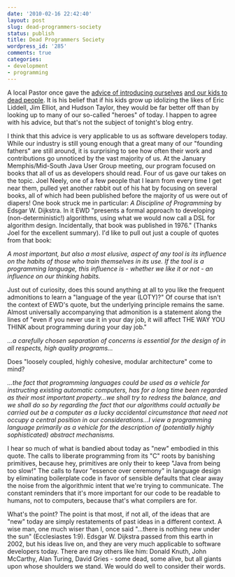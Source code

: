 ```yaml
---
date: '2010-02-16 22:42:40'
layout: post
slug: dead-programmers-society
status: publish
title: Dead Programmers Society
wordpress_id: '285'
comments: true
categories:
- development
- programming
---
```


A local Pastor once gave the [advice of introducing ourselves](http://holding2truth.blogspot.com/2009/01/strange-sounding-advice.html) [and our kids to dead people](http://holding2truth.blogspot.com/2009/02/strange-advice-introducing-our-kids-to.html). It is his belief that if his kids grow up idolizing the likes of Eric Liddell, Jim Elliot, and Hudson Taylor, they would be far better off than by looking up to many of our so-called "heroes" of today. I happen to agree with his advice, but that's not the subject of tonight's blog entry.

I think that this advice is very applicable to us as software developers today. While our industry is still young enough that a great many of our "founding fathers" are still around, it is surprising to see how often their work and contributions go unnoticed by the vast majority of us. At the January Memphis/Mid-South Java User Group meeting, our program focused on books that all of us as developers should read. Four of us gave our takes on the topic. Joel Neely, one of a few people that I learn from every time I get near them, pulled yet another rabbit out of his hat by focusing on several books, all of which had been published before the majority of us were out of diapers! One book struck me in particular: _A Discipline of Programming_ by Edsgar W. Dijkstra. In it EWD "presents a formal approach to developing (non-deterministic!) algorithms, using what we would now call a DSL for algorithm design. Incidentally, that book was published in 1976." (Thanks Joel for the excellent summary). I'd like to pull out just a couple of quotes from that book:

_A most important, but also a most elusive, aspect of any tool is its influence on the habits of those who train themselves in its use. If the tool is a programming language, this influence is - whether we like it or not - an influence on our thinking habits._

Just out of curiosity, does this sound anything at all to you like the frequent admonitions to learn a "language of the year (LOTY)?" Of course that isn't the context of EWD's quote, but the underlying principle remains the same. Almost universally accompanying that admonition is a statement along the lines of "even if you never use it in your day job, it will affect THE WAY YOU THINK about programming during your day job."

_...a carefully chosen separation of concerns is essential for the design of in all respects, high quality programs..._

Does "loosely coupled, highly cohesive, modular architecture" come to mind?

_...the fact that programming languages could be used as a vehicle for instructing existing automatic computers, has for a long time been regarded as their most important property...we shall try to redress the balance, and we shall do so by regarding the fact that our algorithms could actually be carried out be a computer as a lucky accidental circumstance that need not occupy a central position in our considerations...I view a programming language primarily as a vehicle for the description of (potentially highly sophisticated) abstract mechanisms._

I hear so much of what is bandied about today as "new" embodied in this quote. The calls to liberate programming from its "C" roots by banishing primitives, because hey, primitives are only their to keep "Java from being too slow!" The calls to favor "essence over ceremony" in language design by eliminating boilerplate code in favor of sensible defaults that clear away the noise from the algorithmic intent that we're trying to communicate. The constant reminders that it's more important for our code to be readable to humans, not to computers, because that's what compilers are for.

What's the point? The point is that most, if not all, of the ideas that are "new" today are simply restatements of past ideas in a different context. A wise man, one much wiser than I, once said "...there is nothing new under the sun" (Ecclesiastes 1:9). Edsgar W. Dijkstra passed from this earth in 2002, but his ideas live on, and they are very much applicable to software developers today. There are may others like him: Donald Knuth, John McCarthy, Alan Turing, David Gries - some dead, some alive, but all giants upon whose shoulders we stand. We would do well to consider their words.
